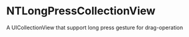 NTLongPressCollectionView
=========================

A UICollectionView that support long press gesture for drag-operation
